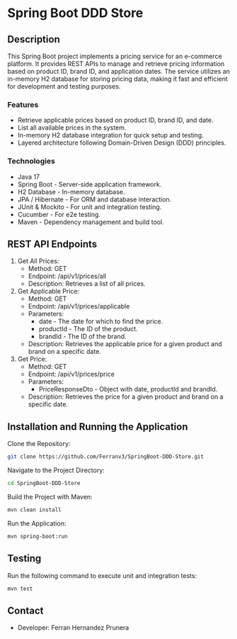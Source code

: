 # Spring Boot DDD Store

## Description
This Spring Boot project implements a pricing service for an e-commerce platform. It provides REST APIs to manage and retrieve pricing information based on product ID, brand ID, and application dates. The service utilizes an in-memory H2 database for storing pricing data, making it fast and efficient for development and testing purposes.

### Features
- Retrieve applicable prices based on product ID, brand ID, and date.
- List all available prices in the system.
- In-memory H2 database integration for quick setup and testing.
- Layered architecture following Domain-Driven Design (DDD) principles.

### Technologies
- Java 17
- Spring Boot - Server-side application framework.
- H2 Database - In-memory database.
- JPA / Hibernate - For ORM and database interaction.
- JUnit & Mockito - For unit and integration testing.
- Cucumber - For e2e testing.
- Maven - Dependency management and build tool.

## REST API Endpoints
1. Get All Prices:
    - Method: GET
    - Endpoint: /api/v1/prices/all
    - Description: Retrieves a list of all prices.
2. Get Applicable Price:
    - Method: GET
    - Endpoint: /api/v1/prices/applicable
    - Parameters:
        - date - The date for which to find the price.
        - productId - The ID of the product.
        - brandId - The ID of the brand.
    - Description: Retrieves the applicable price for a given product and brand on a specific date.
3. Get Price:
   - Method: GET
   - Endpoint: /api/v1/prices/price
   - Parameters:
      - PriceResponseDto - Object with date, productId and brandId.
   - Description: Retrieves the price for a given product and brand on a specific date.

## Installation and Running the Application
Clone the Repository:
```bash
git clone https://github.com/Ferranv3/SpringBoot-DDD-Store.git
```
Navigate to the Project Directory:
```bash
cd SpringBoot-DDD-Store
```
Build the Project with Maven:
```bash
mvn clean install
```

Run the Application:
```bash
mvn spring-boot:run
```

## Testing
Run the following command to execute unit and integration tests:

```bash
mvn test
```

## Contact
- Developer: Ferran Hernandez Prunera
